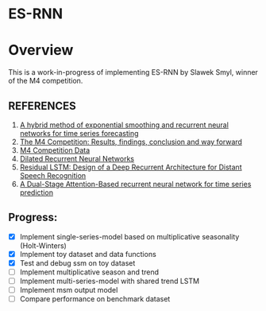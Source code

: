 # ES-RNN

# Overview
This is a work-in-progress of implementing ES-RNN by Slawek Smyl, winner of the M4 competition.

## REFERENCES
1. [A hybrid method of exponential smoothing and recurrent neural networks for time series forecasting](https://www.sciencedirect.com/science/article/pii/S0169207019301153)
2. [The M4 Competition: Results, findings, conclusion and way forward](https://www.researchgate.net/publication/325901666_The_M4_Competition_Results_findings_conclusion_and_way_forward)
3. [M4 Competition Data](https://github.com/M4Competition/M4-methods/tree/master/Dataset)
4. [Dilated Recurrent Neural Networks](https://papers.nips.cc/paper/6613-dilated-recurrent-neural-networks.pdf)
5. [Residual LSTM: Design of a Deep Recurrent Architecture for Distant Speech Recognition](https://arxiv.org/abs/1701.03360)
6. [A Dual-Stage Attention-Based recurrent neural network for time series prediction](https://arxiv.org/abs/1704.02971)

## Progress: 

- [x] Implement single-series-model based on multiplicative seasonality (Holt-Winters)
- [x] Implement toy dataset and data functions
- [x] Test and debug ssm on toy dataset
- [ ] Implement multiplicative season and trend
- [ ] Implement multi-series-model with shared trend LSTM
- [ ] Implement msm output model 
- [ ] Compare performance on benchmark dataset
